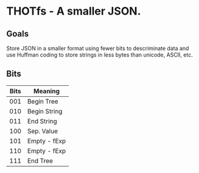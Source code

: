 # THOTfs - A smaller JSON.

## Goals
Store JSON in a smaller format using fewer bits to descriminate data and use Huffman coding to store strings in less bytes than unicode, ASCII, etc.

## Bits
|Bits | Meaning      |
|-----|--------------|
|001  | Begin Tree   |
|010  | Begin String |
|011  | End String   |
|100  | Sep. Value   |
|101  | Empty - fExp |
|110  | Empty - fExp |
|111  | End Tree     |